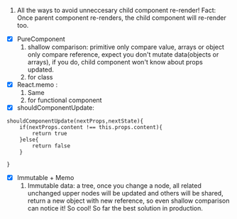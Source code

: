 1. All the ways to avoid unneccesary child component re-render!
Fact: Once parent component re-renders, the child component will re-render too.
- [x] PureComponent
    1. shallow comparison:  primitive only compare value, arrays or object only compare reference, expect you don't mutate data(objects or arrays), if you do, child component won't know about props updated.
    2. for class
- [x] React.memo :
    1. Same
    2. for functional component
- [x] shouldComponentUpdate:
```
shouldComponentUpdate(nextProps,nextState){
    if(nextProps.content !== this.props.content){
        return true
    }else{
        return false
    }

}
```

- [x] Immutable + Memo
    1. Immutable data: a tree, once you change a node, all related unchanged upper nodes will be updated and others will be shared, return a new object with new reference, so even shallow comparison can notice it! So cool! So far the best solution in production.
    
